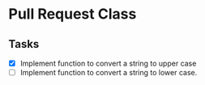 # Pull Request Class

## Tasks

- [x] Implement function to convert a string to upper case
- [ ] Implement function to convert a string to lower case.
